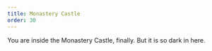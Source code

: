 ```yaml
---
title: Monastery Castle
order: 30
---
```


You are inside the Monastery Castle, finally. But it is so dark in here.
